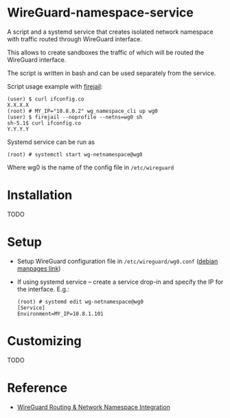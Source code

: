 # WireGuard-namespace-service
A script and a systemd service that creates isolated network namespace with traffic routed through WireGuard interface.

This allows to create sandboxes the traffic of which will be routed the WireGuard interface.

The script is written in bash and can be used separately from the service.

Script usage example with [firejail](https://firejail.wordpress.com/):

```
(user) $ curl ifconfig.co
X.X.X.X
(root) # MY_IP="10.8.0.2" wg_namespace_cli up wg0
(user) $ firejail --noprofile --netns=wg0 sh
sh-5.1$ curl ifconfig.co
Y.Y.Y.Y
```

Systemd service can be run as

```
(root) # systemctl start wg-netnamespace@wg0
```

Where wg0 is the name of the config file in `/etc/wireguard`


# Installation

TODO

# Setup

* Setup WireGuard configuration file in `/etc/wireguard/wg0.conf` ([debian manpages link](https://manpages.debian.org/unstable/wireguard-tools/wg.8.en.html#CONFIGURATION_FILE_FORMAT))
* If using systemd service – create a service drop-in and specify the IP for the interface. E.g.:

    ```
    (root) # systemd edit wg-netnamespace@wg0
    [Service]
    Environment=MY_IP=10.8.1.101
    ```

# Customizing

TODO

# Reference

* [WireGuard Routing & Network Namespace Integration](https://www.wireguard.com/netns/)

